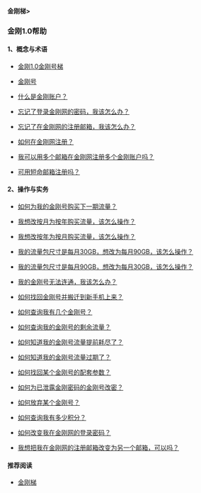#### 金刚梯>

### 金刚1.0帮助

#### 1、概念与术语
- [金刚1.0金刚号梯](https://a2zitpro.github.io/web/列表-关于金刚1.0配置金刚号型翻墙梯及相关问题)
- [金刚号](https://a2zitpro.github.io/web/list_kkid)
- [什么是金刚账户？](https://a2zitpro.github.io/web/kkaccount)


- [忘记了登录金刚网的密码，我该怎么办？](https://a2zitpro.github.io/web/forgettenpasswdonkksite)
- [忘记了在金刚网的注册邮箱，我该怎么办？](https://a2zitpro.github.io/web/忘记注册邮箱)

- [如何在金刚网注册？](https://a2zitpro.github.io/web/reginkksitecn)
- [我可以用多个邮箱在金刚网注册多个金刚账户吗？](https://a2zitpro.github.io/web/mutimailboxreginkksitecn)
- [可用短命邮箱注册吗？](https://a2zitpro.github.io/web/短命邮箱注册)



#### 2、操作与实务
- [如何为我的金刚号购买下一期流量？]()
- [我想改按月为按年购买流量，该怎么操作？]()
- [我想改按年为按月购买流量，该怎么操作？]()
- [我的流量包尺寸是每月30GB，想改为每月90GB，该怎么操作？]()
- [我的流量包尺寸是每月90GB，想改为每月30GB，该怎么操作？]()
- [我的金刚号无法连通，我该怎么办？](https://a2zitpro.github.io/web/)
- [如何找回金刚号并搬迁到新手机上来？](https://a2zitpro.github.io/web/找回参数)
- [如何查询我有几个金刚号？](https://a2zitpro.github.io/web/查询名下金刚号)
- [如何查询我的金刚号的剩余流量？](https://a2zitpro.github.io/web/查询名下金刚号)
- [如何知道我的金刚号流量提前耗尽了？](https://a2zitpro.github.io/web/流量提前耗尽的识别)
- [如何知道我的金刚号流量过期了？](https://a2zitpro.github.io/web/流量过期的识别)
- [如何找回某个金刚号的配套参数？](https://a2zitpro.github.io/web/如何找回配套参数)
- [如何为已泄露金刚密码的金刚号改密？](https://a2zitpro.github.io/web/修改金刚密码)
- [如何放弃某个金刚号？](https://a2zitpro.github.io/web/金刚号注销)

- [如何查询我有多少积分？]()
- [如何改变我在金刚网的登录密码？]()
- [我想把我在金刚网的注册邮箱改变为另一个邮箱，可以吗？]()

#### 推荐阅读
- [金刚梯](https://a2zitpro.github.io/web/dlb)
